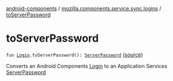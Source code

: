 [android-components](../index.md) / [mozilla.components.service.sync.logins](index.md) / [toServerPassword](./to-server-password.md)

# toServerPassword

`fun `[`Login`](../mozilla.components.concept.storage/-login/index.md)`.toServerPassword(): `[`ServerPassword`](-server-password.md) [(source)](https://github.com/mozilla-mobile/android-components/blob/master/components/service/sync-logins/src/main/java/mozilla/components/service/sync/logins/GeckoLoginStorageDelegate.kt#L94)

Converts an Android Components [Login](../mozilla.components.concept.storage/-login/index.md) to an Application Services [ServerPassword](-server-password.md)

